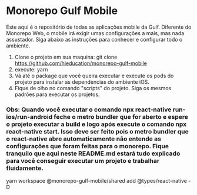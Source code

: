 # Monorepo Gulf Mobile

Este aqui é o repositório de todas as aplicações mobile da Gulf. Diferente do Monorepo Web, o mobile irá exigir umas configurações a mais, mas nada assustador. Siga abaixo as instruções para conhecer e configurar todo o ambiente.


1. Clone o projeto em sua maquina: git clone https://github.com/hieducation/monorepo-gulf-mobile
3. execute: yarn
4. Vá até o package que você queira executar e execute os pods do projeto para instalar as dependencias do ambiente iOS. 
5. Fique de olho no comando "scripts" do projeto. Siga os mesmos padrões para executar os projetos. 

### Obs: Quando você executar o comando npx react-native run-ios/run-android feche o metro bundler que for aberto e espere o projeto executar a build e logo após execute o comando npx react-native start. Isso deve ser feito pois o metro bundler que o react-native abre automaticamente não entende as configurações que foram feitas para o monorepo. Fique tranquilo que aqui neste README.md estará tudo explicado para você conseguir executar um projeto e trabalhar fluidamente. 



yarn workspace @monorepo-gulf-mobile/shared add @types/react-native -D
